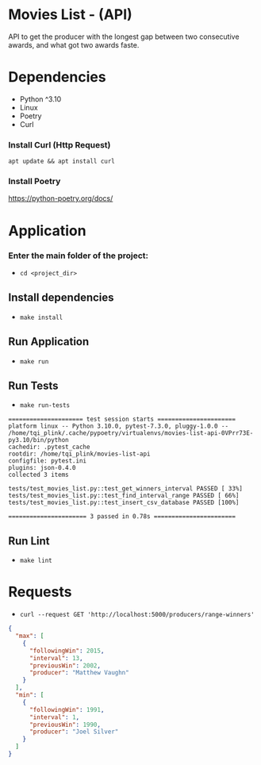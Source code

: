 # Movies List - (API)

API to get the producer with the longest gap between two consecutive awards, and what
got two awards faste.

# Dependencies

- Python ^3.10
- Linux
- Poetry
- Curl

### Install Curl (Http Request)
`apt update && apt install curl`

### Install Poetry
https://python-poetry.org/docs/

# Application
### Enter the main folder of the project: 
- `cd <project_dir>`
## Install dependencies
- `make install`

## Run Application
- `make run`

## Run Tests
- `make run-tests`

```
===================== test session starts ======================
platform linux -- Python 3.10.0, pytest-7.3.0, pluggy-1.0.0 -- /home/tqi_plink/.cache/pypoetry/virtualenvs/movies-list-api-0VPrr73E-py3.10/bin/python
cachedir: .pytest_cache
rootdir: /home/tqi_plink/movies-list-api
configfile: pytest.ini
plugins: json-0.4.0
collected 3 items                                              

tests/test_movies_list.py::test_get_winners_interval PASSED [ 33%]
tests/test_movies_list.py::test_find_interval_range PASSED [ 66%]
tests/test_movies_list.py::test_insert_csv_database PASSED [100%]

====================== 3 passed in 0.78s =======================

```

## Run Lint
- `make lint`

# Requests

- `curl --request GET 'http://localhost:5000/producers/range-winners'`

```json
{
  "max": [
    {
      "followingWin": 2015,
      "interval": 13,
      "previousWin": 2002,
      "producer": "Matthew Vaughn"
    }
  ],
  "min": [
    {
      "followingWin": 1991,
      "interval": 1,
      "previousWin": 1990,
      "producer": "Joel Silver"
    }
  ]
}
```

